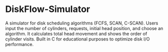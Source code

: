 # DiskFlow-Simulator
A simulator for disk scheduling algorithms (FCFS, SCAN, C-SCAN). Users input the number of cylinders, requests, initial head position, and choose an algorithm. It calculates total head movement and shows the order of cylinder visits. Built in C for educational purposes to optimize disk I/O performance.
